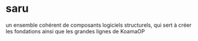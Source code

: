 saru
====

un ensemble cohérent de composants logiciels structurels, qui sert à créer les fondations ainsi que les grandes lignes de KoamaOP

